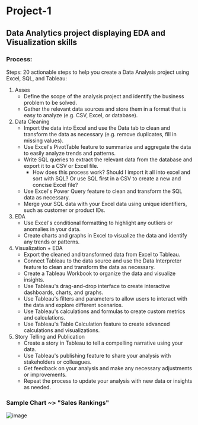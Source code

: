 # Project-1
## Data Analytics project displaying EDA and Visualization skills
### Process:
Steps:
20 actionable steps to help you create a Data Analysis project using Excel, SQL, and Tableau:

1. Asses
    * Define the scope of the analysis project and identify the business problem to be solved.
    * Gather the relevant data sources and store them in a format that is easy to analyze (e.g. CSV, Excel, or database).
2. Data Cleaning
    * Import the data into Excel and use the Data tab to clean and transform the data as necessary (e.g. remove duplicates, fill in missing values).
    * Use Excel's PivotTable feature to summarize and aggregate the data to easily analyze trends and patterns.
    * Write SQL queries to extract the relevant data from the database and export it to a CSV or Excel file.
        * How does this process work? Should I import it all into excel and sort with SQL? Or use SQL first in a CSV to create a new and concise Excel file?
    * Use Excel's Power Query feature to clean and transform the SQL data as necessary.
    * Merge your SQL data with your Excel data using unique identifiers, such as customer or product IDs.
3. EDA
    * Use Excel's conditional formatting to highlight any outliers or anomalies in your data.
    * Create charts and graphs in Excel to visualize the data and identify any trends or patterns.
4. Visualization + EDA
    * Export the cleaned and transformed data from Excel to Tableau.
    * Connect Tableau to the data source and use the Data Interpreter feature to clean and transform the data as necessary.
    * Create a Tableau Workbook to organize the data and visualize insights.
    * Use Tableau's drag-and-drop interface to create interactive dashboards, charts, and graphs.
    * Use Tableau's filters and parameters to allow users to interact with the data and explore different scenarios.
    * Use Tableau's calculations and formulas to create custom metrics and calculations.
    * Use Tableau's Table Calculation feature to create advanced calculations and visualizations.
5. Story Telling and Publication
    * Create a story in Tableau to tell a compelling narrative using your data.
    * Use Tableau's publishing feature to share your analysis with stakeholders or colleagues.
    * Get feedback on your analysis and make any necessary adjustments or improvements.
    * Repeat the process to update your analysis with new data or insights as needed.
    
 ### Sample Chart ~> "Sales Rankings"
![image](https://user-images.githubusercontent.com/70561045/236584364-d7191efa-1218-499e-9746-34a24e2007eb.png)

